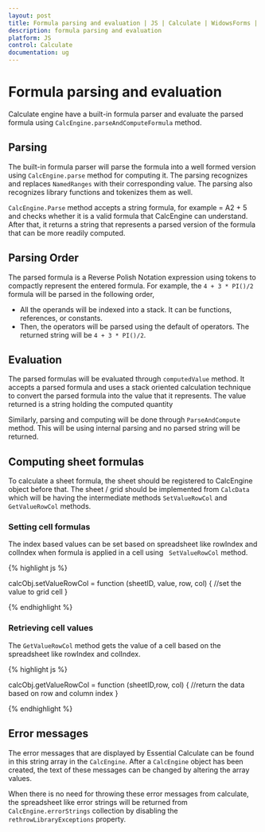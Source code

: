 ```yaml
---
layout: post
title: Formula parsing and evaluation | JS | Calculate | WidowsForms | Syncfusion
description: formula parsing and evaluation
platform: JS
control: Calculate
documentation: ug
---
```


# Formula parsing and evaluation

Calculate engine have a built-in formula parser and evaluate the parsed formula using `CalcEngine.parseAndComputeFormula` method.

## Parsing 

The built-in formula parser will parse the formula into a well formed version using `CalcEngine.parse` method for computing it. The parsing recognizes and replaces `NamedRanges` with their corresponding value. The parsing also recognizes library functions and tokenizes them as well. 



`CalcEngine.Parse` method accepts a string formula, for example = A2 + 5 and checks whether it is a valid formula that CalcEngine can understand. After that, it returns a string that represents a parsed version of the formula that can be more readily computed.

## Parsing Order

The parsed formula is a Reverse Polish Notation expression using tokens to compactly represent the entered formula. For example, the `4 + 3 * PI()/2` formula will be parsed in the following order,

* All the operands will be indexed into a stack. It can be functions, references, or constants.
* Then, the operators will be parsed using the default of operators. The returned string will be `4 + 3 * PI()/2`.



## Evaluation

The parsed formulas will be evaluated through `computedValue` method. It accepts a parsed formula and uses a stack oriented calculation technique to convert the parsed formula into the value that it represents. The value returned is a string holding the computed quantity



Similarly, parsing and computing will be done through `ParseAndCompute` method. This will be using internal parsing and no parsed string will be returned.

## Computing sheet formulas

To calculate a sheet formula, the sheet should be registered to CalcEngine object before that. The sheet / grid should be implemented from `CalcData` which will be having the intermediate methods `SetValueRowCol` and `GetValueRowCol` methods.

### Setting cell formulas

The index based values can be set based on spreadsheet like rowIndex and colIndex when formula is applied in a cell using ` SetValueRowCol` method.

{% highlight js %}

calcObj.setValueRowCol = function (sheetID, value, row, col) { 
//set the value to grid cell 
}

{% endhighlight %}

### Retrieving cell values

The `GetValueRowCol` method gets the value of a cell based on the spreadsheet like rowIndex and colIndex.

{% highlight js %}

calcObj.getValueRowCol = function (sheetID,row, col) { 
//return the data based on row and column index 
}

{% endhighlight %}

## Error messages 

The error messages that are displayed by Essential Calculate can be found in this string array in the `CalcEngine`. After a `CalcEngine` object has been created, the text of these messages can be changed by altering the array values.



When there is no need for throwing these error messages from calculate, the spreadsheet like error strings will be returned from `CalcEngine.errorStrings` collection by disabling the `rethrowLibraryExceptions` property.

